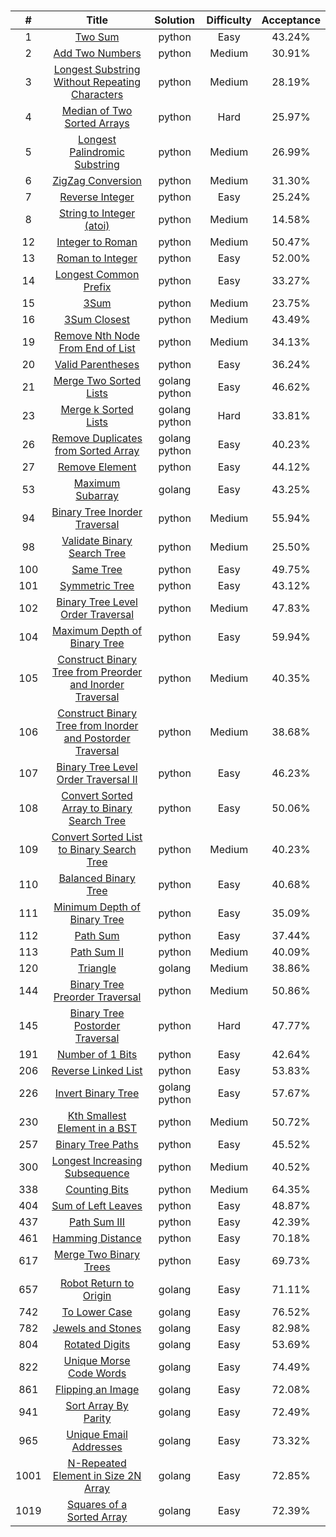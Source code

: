 <p align="center">
    <img src="https://img.shields.io/badge/Solved/Total-59/977-green.svg?style=flat-square" alt="">
    <img src="https://img.shields.io/badge/Hard-3-blue.svg?style=flat-square" alt="">
    <img src="https://img.shields.io/badge/Medium-21-blue.svg?style=flat-square" alt="">
    <img src="https://img.shields.io/badge/Easy-35-blue.svg?style=flat-square" alt="">
</p>

| #  | Title | Solution  | Difficulty | Acceptance
|:--:|:-----:|:---------:|:----:|:----:|
| 1 | [Two Sum](./1-two-sum/README.md) |  python  | Easy | 43.24% |
| 2 | [Add Two Numbers](./2-add-two-numbers/README.md) |  python  | Medium | 30.91% |
| 3 | [Longest Substring Without Repeating Characters](./3-longest-substring-without-repeating-characters/README.md) |  python  | Medium | 28.19% |
| 4 | [Median of Two Sorted Arrays](./4-median-of-two-sorted-arrays/README.md) |  python  | Hard | 25.97% |
| 5 | [Longest Palindromic Substring](./5-longest-palindromic-substring/README.md) |  python  | Medium | 26.99% |
| 6 | [ZigZag Conversion](./6-zigzag-conversion/README.md) |  python  | Medium | 31.30% |
| 7 | [Reverse Integer](./7-reverse-integer/README.md) |  python  | Easy | 25.24% |
| 8 | [String to Integer (atoi)](./8-string-to-integer-atoi/README.md) |  python  | Medium | 14.58% |
| 12 | [Integer to Roman](./12-integer-to-roman/README.md) |  python  | Medium | 50.47% |
| 13 | [Roman to Integer](./13-roman-to-integer/README.md) |  python  | Easy | 52.00% |
| 14 | [Longest Common Prefix](./14-longest-common-prefix/README.md) |  python  | Easy | 33.27% |
| 15 | [3Sum](./15-3sum/README.md) |  python  | Medium | 23.75% |
| 16 | [3Sum Closest](./16-3sum-closest/README.md) |  python  | Medium | 43.49% |
| 19 | [Remove Nth Node From End of List](./19-remove-nth-node-from-end-of-list/README.md) |  python  | Medium | 34.13% |
| 20 | [Valid Parentheses](./20-valid-parentheses/README.md) |  python  | Easy | 36.24% |
| 21 | [Merge Two Sorted Lists](./21-merge-two-sorted-lists/README.md) |  golang  python  | Easy | 46.62% |
| 23 | [Merge k Sorted Lists](./23-merge-k-sorted-lists/README.md) |  golang  python  | Hard | 33.81% |
| 26 | [Remove Duplicates from Sorted Array](./26-remove-duplicates-from-sorted-array/README.md) |  golang  python  | Easy | 40.23% |
| 27 | [Remove Element](./27-remove-element/README.md) |  python  | Easy | 44.12% |
| 53 | [Maximum Subarray](./53-maximum-subarray/README.md) |  golang  | Easy | 43.25% |
| 94 | [Binary Tree Inorder Traversal](./94-binary-tree-inorder-traversal/README.md) |  python  | Medium | 55.94% |
| 98 | [Validate Binary Search Tree](./98-validate-binary-search-tree/README.md) |  python  | Medium | 25.50% |
| 100 | [Same Tree](./100-same-tree/README.md) |  python  | Easy | 49.75% |
| 101 | [Symmetric Tree](./101-symmetric-tree/README.md) |  python  | Easy | 43.12% |
| 102 | [Binary Tree Level Order Traversal](./102-binary-tree-level-order-traversal/README.md) |  python  | Medium | 47.83% |
| 104 | [Maximum Depth of Binary Tree](./104-maximum-depth-of-binary-tree/README.md) |  python  | Easy | 59.94% |
| 105 | [Construct Binary Tree from Preorder and Inorder Traversal](./105-construct-binary-tree-from-preorder-and-inorder-traversal/README.md) |  python  | Medium | 40.35% |
| 106 | [Construct Binary Tree from Inorder and Postorder Traversal](./106-construct-binary-tree-from-inorder-and-postorder-traversal/README.md) |  python  | Medium | 38.68% |
| 107 | [Binary Tree Level Order Traversal II](./107-binary-tree-level-order-traversal-ii/README.md) |  python  | Easy | 46.23% |
| 108 | [Convert Sorted Array to Binary Search Tree](./108-convert-sorted-array-to-binary-search-tree/README.md) |  python  | Easy | 50.06% |
| 109 | [Convert Sorted List to Binary Search Tree](./109-convert-sorted-list-to-binary-search-tree/README.md) |  python  | Medium | 40.23% |
| 110 | [Balanced Binary Tree](./110-balanced-binary-tree/README.md) |  python  | Easy | 40.68% |
| 111 | [Minimum Depth of Binary Tree](./111-minimum-depth-of-binary-tree/README.md) |  python  | Easy | 35.09% |
| 112 | [Path Sum](./112-path-sum/README.md) |  python  | Easy | 37.44% |
| 113 | [Path Sum II](./113-path-sum-ii/README.md) |  python  | Medium | 40.09% |
| 120 | [Triangle](./120-triangle/README.md) |  golang  | Medium | 38.86% |
| 144 | [Binary Tree Preorder Traversal](./144-binary-tree-preorder-traversal/README.md) |  python  | Medium | 50.86% |
| 145 | [Binary Tree Postorder Traversal](./145-binary-tree-postorder-traversal/README.md) |  python  | Hard | 47.77% |
| 191 | [Number of 1 Bits](./191-number-of-1-bits/README.md) |  python  | Easy | 42.64% |
| 206 | [Reverse Linked List](./206-reverse-linked-list/README.md) |  python  | Easy | 53.83% |
| 226 | [Invert Binary Tree](./226-invert-binary-tree/README.md) |  golang  python  | Easy | 57.67% |
| 230 | [Kth Smallest Element in a BST](./230-kth-smallest-element-in-a-bst/README.md) |  python  | Medium | 50.72% |
| 257 | [Binary Tree Paths](./257-binary-tree-paths/README.md) |  python  | Easy | 45.52% |
| 300 | [Longest Increasing Subsequence](./300-longest-increasing-subsequence/README.md) |  python  | Medium | 40.52% |
| 338 | [Counting Bits](./338-counting-bits/README.md) |  python  | Medium | 64.35% |
| 404 | [Sum of Left Leaves](./404-sum-of-left-leaves/README.md) |  python  | Easy | 48.87% |
| 437 | [Path Sum III](./437-path-sum-iii/README.md) |  python  | Easy | 42.39% |
| 461 | [Hamming Distance](./461-hamming-distance/README.md) |  python  | Easy | 70.18% |
| 617 | [Merge Two Binary Trees](./617-merge-two-binary-trees/README.md) |  python  | Easy | 69.73% |
| 657 | [Robot Return to Origin](./657-robot-return-to-origin/README.md) |  golang  | Easy | 71.11% |
| 742 | [To Lower Case](./742-to-lower-case/README.md) |  golang  | Easy | 76.52% |
| 782 | [Jewels and Stones](./782-jewels-and-stones/README.md) |  golang  | Easy | 82.98% |
| 804 | [Rotated Digits](./804-rotated-digits/README.md) |  golang  | Easy | 53.69% |
| 822 | [Unique Morse Code Words](./822-unique-morse-code-words/README.md) |  golang  | Easy | 74.49% |
| 861 | [Flipping an Image](./861-flipping-an-image/README.md) |  golang  | Easy | 72.08% |
| 941 | [Sort Array By Parity](./941-sort-array-by-parity/README.md) |  golang  | Easy | 72.49% |
| 965 | [Unique Email Addresses](./965-unique-email-addresses/README.md) |  golang  | Easy | 73.32% |
| 1001 | [N-Repeated Element in Size 2N Array](./1001-n-repeated-element-in-size-2n-array/README.md) |  golang  | Easy | 72.85% |
| 1019 | [Squares of a Sorted Array](./1019-squares-of-a-sorted-array/README.md) |  golang  | Easy | 72.39% |